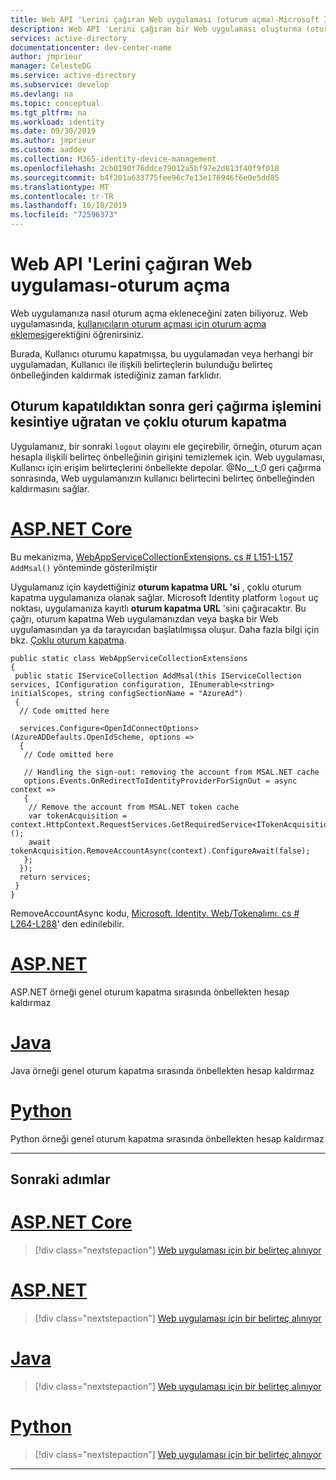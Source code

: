 ```yaml
---
title: Web API 'Lerini çağıran Web uygulaması (oturum açma)-Microsoft Identity platform
description: Web API 'Lerini çağıran bir Web uygulaması oluşturma (oturum açma) hakkında bilgi edinin
services: active-directory
documentationcenter: dev-center-name
author: jmprieur
manager: CelesteDG
ms.service: active-directory
ms.subservice: develop
ms.devlang: na
ms.topic: conceptual
ms.tgt_pltfrm: na
ms.workload: identity
ms.date: 09/30/2019
ms.author: jmprieur
ms.custom: aaddev
ms.collection: M365-identity-device-management
ms.openlocfilehash: 2cb0190f76ddce79012a5bf97e2d813f40f9f018
ms.sourcegitcommit: b4f201a633775fee96c7e13e176946f6e0e5dd85
ms.translationtype: MT
ms.contentlocale: tr-TR
ms.lasthandoff: 10/18/2019
ms.locfileid: "72596373"
---
```

# <a name="web-app-that-calls-web-apis---sign-in"></a>Web API 'Lerini çağıran Web uygulaması-oturum açma

Web uygulamanıza nasıl oturum açma ekleneceğini zaten biliyoruz. Web uygulamasında, [kullanıcıların oturum açması için oturum açma eklemesi](scenario-web-app-sign-user-sign-in.md)gerektiğini öğrenirsiniz.

Burada, Kullanıcı oturumu kapatmışsa, bu uygulamadan veya herhangi bir uygulamadan, Kullanıcı ile ilişkili belirteçlerin bulunduğu belirteç önbelleğinden kaldırmak istediğiniz zaman farklıdır.

## <a name="intercepting-the-callback-after-sign-out---single-sign-out"></a>Oturum kapatıldıktan sonra geri çağırma işlemini kesintiye uğratan ve çoklu oturum kapatma

Uygulamanız, bir sonraki `logout` olayını ele geçirebilir, örneğin, oturum açan hesapla ilişkili belirteç önbelleğinin girişini temizlemek için. Web uygulaması, Kullanıcı için erişim belirteçlerini önbellekte depolar. @No__t_0 geri çağırma sonrasında, Web uygulamanızın kullanıcı belirtecini belirteç önbelleğinden kaldırmasını sağlar.

# <a name="aspnet-coretabaspnetcore"></a>[ASP.NET Core](#tab/aspnetcore)

Bu mekanizma, [WebAppServiceCollectionExtensions. cs # L151-L157](https://github.com/Azure-Samples/active-directory-aspnetcore-webapp-openidconnect-v2/blob/db7f74fd7e65bab9d21092ac1b98a00803e5ceb2/Microsoft.Identity.Web/WebAppServiceCollectionExtensions.cs#L151-L157) `AddMsal()` yönteminde gösterilmiştir

Uygulamanız için kaydettiğiniz **oturum kapatma URL 'si** , çoklu oturum kapatma uygulamanıza olanak sağlar. Microsoft Identity platform `logout` uç noktası, uygulamanıza kayıtlı **oturum kapatma URL** 'sini çağıracaktır. Bu çağrı, oturum kapatma Web uygulamanızdan veya başka bir Web uygulamasından ya da tarayıcıdan başlatılmışsa oluşur. Daha fazla bilgi için bkz. [Çoklu oturum kapatma](v2-protocols-oidc.md#single-sign-out).

```CSharp
public static class WebAppServiceCollectionExtensions
{
 public static IServiceCollection AddMsal(this IServiceCollection services, IConfiguration configuration, IEnumerable<string> initialScopes, string configSectionName = "AzureAd")
 {
  // Code omitted here

  services.Configure<OpenIdConnectOptions>(AzureADDefaults.OpenIdScheme, options =>
  {
   // Code omitted here

   // Handling the sign-out: removing the account from MSAL.NET cache
   options.Events.OnRedirectToIdentityProviderForSignOut = async context =>
   {
    // Remove the account from MSAL.NET token cache
    var tokenAcquisition = context.HttpContext.RequestServices.GetRequiredService<ITokenAcquisition>();
    await tokenAcquisition.RemoveAccountAsync(context).ConfigureAwait(false);
   };
  });
  return services;
 }
}
```

RemoveAccountAsync kodu, [Microsoft. Identity. Web/Tokenalımı. cs # L264-L288](https://github.com/Azure-Samples/active-directory-aspnetcore-webapp-openidconnect-v2/blob/db7f74fd7e65bab9d21092ac1b98a00803e5ceb2/Microsoft.Identity.Web/TokenAcquisition.cs#L264-L288)' den edinilebilir.

# <a name="aspnettabaspnet"></a>[ASP.NET](#tab/aspnet)

ASP.NET örneği genel oturum kapatma sırasında önbellekten hesap kaldırmaz

# <a name="javatabjava"></a>[Java](#tab/java)

Java örneği genel oturum kapatma sırasında önbellekten hesap kaldırmaz

# <a name="pythontabpython"></a>[Python](#tab/python)

Python örneği genel oturum kapatma sırasında önbellekten hesap kaldırmaz

---

## <a name="next-steps"></a>Sonraki adımlar

# <a name="aspnet-coretabaspnetcore"></a>[ASP.NET Core](#tab/aspnetcore)

> [!div class="nextstepaction"]
> [Web uygulaması için bir belirteç alınıyor](https://docs.microsoft.com/azure/active-directory/develop/scenario-web-app-call-api-acquire-token?tabs=aspnetcore)

# <a name="aspnettabaspnet"></a>[ASP.NET](#tab/aspnet)

> [!div class="nextstepaction"]
> [Web uygulaması için bir belirteç alınıyor](https://docs.microsoft.com/azure/active-directory/develop/scenario-web-app-call-api-acquire-token?tabs=aspnet)

# <a name="javatabjava"></a>[Java](#tab/java)

> [!div class="nextstepaction"]
> [Web uygulaması için bir belirteç alınıyor](https://docs.microsoft.com/azure/active-directory/develop/scenario-web-app-call-api-acquire-token?tabs=java)

# <a name="pythontabpython"></a>[Python](#tab/python)

> [!div class="nextstepaction"]
> [Web uygulaması için bir belirteç alınıyor](https://docs.microsoft.com/azure/active-directory/develop/scenario-web-app-call-api-acquire-token?tabs=python)

---
